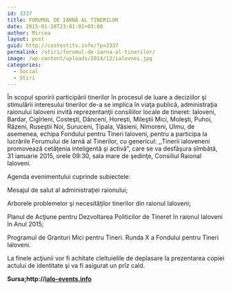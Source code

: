 ```yaml
---
id: 3337
title: FORUMUL DE IARNĂ AL TINERILOR
date: 2015-01-28T23:01:01+03:00
author: Mircea
layout: post
guid: http://costestitv.info/?p=3337
permalink: /stiri/forumul-de-iarna-al-tinerilor/
image: /wp-content/uploads/2014/12/ialovnei.jpg
categories:
  - Social
  - Știri
---
```

În scopul sporirii participării tinerilor în procesul de luare a deciziilor şi stimulării interesului tinerilor de-a se implica în viaţa publică, administraţia raionului Ialoveni invită reprezentanţii consiliilor locale de tineret: Ialoveni, Bardar, <!--more-->Cigîrleni, Costeşti, Dănceni, Horeşti, Mileştii Mici, Moleşti, Puhoi, Răzeni, Ruseştii Noi, Suruceni, Ţipala, Văsieni, Nimoreni, Ulmu, de asemenea, echipa Fondului pentru Tineri Ialoveni, pentru a participa la lucrările Forumului de Iarnă al Tinerilor, cu genericul: ,,Tinerii ialoveneni promovează cetăţenia inteligentă şi activă&#8221;, care se va desfăşura sîmbătă, 31 ianuarie 2015, orele 09:30, sala mare de şedinţe, Consiliul Raional Ialoveni.

Agenda evenimentului cuprinde subiectele:

Mesajul de salut al administraţiei raionului;

Arborele problemelor şi necesităţilor tinerilor din raionul Ialoveni;

Planul de Acţiune pentru Dezvoltarea Politicilor de Tineret în raionul Ialoveni în Anul 2015;

Programul de Granturi Mici pentru Tineri. Runda X a Fondului pentru Tineri Ialoveni.

La finele acţiunii vor fi achitate cleltuielile de deplasare la prezentarea copiei actului de identitate şi va fi asigurat un prîz cald.

**Sursa;http://[ialo-events.info](http://ialo-events.info)**